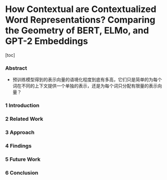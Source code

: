 # How Contextual are Contextualized Word Representations? Comparing the Geometry of BERT, ELMo, and GPT-2 Embeddings
[toc]

### Abstract
- 预训练模型得到的表示向量的语境化程度到底有多高，它们只是简单的为每个词在不同的上下文提供一个单独的表示，还是为每个词只分配有限量的表示向量？

### 1 Introduction

### 2 Related Work

### 3 Approach

### 4 Findings

### 5 Future Work

### 6 Conclusion